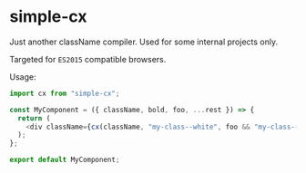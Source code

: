 # simple-cx

Just another className compiler. Used for some internal projects only.

Targeted for `ES2015` compatible browsers.

Usage:

```js
import cx from "simple-cx";

const MyComponent = ({ className, bold, foo, ...rest }) => {
  return (
    <div className={cx(className, "my-class--white", foo && "my-class--foo", { "my-class--bold": bold })} {...rest} />
  );
};

export default MyComponent;
```
